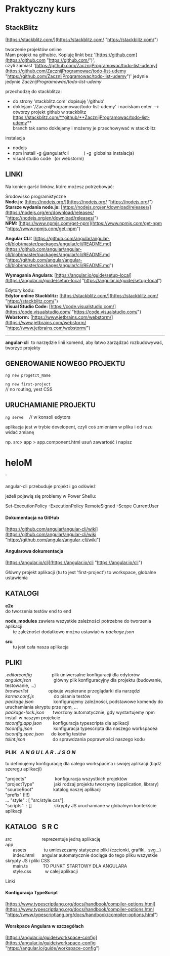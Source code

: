 # Praktyczny kurs

## StackBlitz

[https://stackblitz.com/](https://stackblitz.com/ "https://stackblitz.com/")  

tworzenie projektów online   
Mam projekt na githubie. Kopiuję linkt bez '[https://github.com](https://github.com "https://github.com/")',  
czyli zamiast '[https://github.com/ZacznijProgramowac/todo-list-udemy](https://github.com/ZacznijProgramowac/todo-list-udemy "https://github.com/ZacznijProgramowac/todo-list-udemy")' jedynie  
jedynie  *ZacznijProgramowac/todo-list-udemy*

przechodzę do stackblitza:  
- do strony 'stackblitz.com' dopisuję '/github'  
- doklejam '/ZacznijProgramowac/todo-list-udemy' i naciskam enter --> otworzy projekt github w stackblitz  
https://stackblitz.com/**github/**ZacznijProgramowac/todo-list-udemy**  
branch tak samo doklejamy i możemy je przechowywać w stackblitz  

instalacja  
- nodejs  
- npm install -g @angular/cli            ( -g  globalna instalacja)  
- visual studio code   (or webstorm)  

## LINKI  
Na koniec garść linków, które możesz potrzebować:  

Środowisko programistyczne  
**Node.js**: [https://nodejs.org/](https://nodejs.org/ "https://nodejs.org/")  
**Starsze wydania node.js:** [https://nodejs.org/en/download/releases/](https://nodejs.org/en/download/releases/ "https://nodejs.org/en/download/releases/")  
**NPM:** [https://www.npmjs.com/get-npm](https://www.npmjs.com/get-npm "https://www.npmjs.com/get-npm")  

**Angular CLI:** [https://github.com/angular/angular-cli/blob/master/packages/angular/cli/README.md](https://github.com/angular/angular-cli/blob/master/packages/angular/cli/README.md "https://github.com/angular/angular-cli/blob/master/packages/angular/cli/README.md")  

**Wymagania Angulara**: [https://angular.io/guide/setup-local](https://angular.io/guide/setup-local "https://angular.io/guide/setup-local")  

Edytory kodu:  
**Edytor online Stackblitz:** [https://stackblitz.com/](https://stackblitz.com/ "https://stackblitz.com/")  
**Visual Studio Code:** [https://code.visualstudio.com/](https://code.visualstudio.com/ "https://code.visualstudio.com/")  
**Webstorm:** [https://www.jetbrains.com/webstorm/](https://www.jetbrains.com/webstorm/ "https://www.jetbrains.com/webstorm/")  

---

**angular-cli**  to narzędzie linii komend, 
				  aby łatwo zarządzać rozbudowywać, tworzyć projekty   

  
## GENEROWANIE NOWEGO PROJEKTU  

`ng new progetct_Name`

`ng new first-project`  
 // no routing, yest CSS  

## URUCHAMIANIE PROJEKTU  

`ng serve  `      // w konsoli edytora  

aplikacja jest w trybie developent, czyli coś zmieniam w pliku i od razu widać zmianę  

np. src> app > app.component.html
	usuń zawartość i napisz `
` <h1> heloM </h2> `

angular-cli przebuduje projekt i go odśwież  
  

jeżeli pojawią się problemy w Power Shellu:  

Set-ExecutionPolicy -ExecutionPolicy RemoteSigned -Scope CurrentUser  
  

#### Dokumentacja na GitHub  
[https://github.com/angular/angular-cli/wiki](https://github.com/angular/angular-cli/wiki "https://github.com/angular/angular-cli/wiki")  
 
#### Angularowa dokumentacja  
[https://angular.io/cli](https://angular.io/cli "https://angular.io/cli")  

  
Główny projekt aplikacji (tu to jest 'first-project') to workspace, globalne ustawienia   

## KATALOGI  
**e2e**         
	do tworzenia testów end to end  

**node_modules**
	zawiera wszystkie zależności potrzebne do tworzenia aplikacji  
        te zależności dodatkowo można ustawiać w _package.json_  

**src**:  
      tu jest cała nasza aplikacja  

## PLIKI  
*.editorconfig*                 plik uniwersalne konfiguracji dla edytorów  
*angular.json*                  główny plik konfiguracyjny dla projektu 
								   (budowanie, testowanie, ...)  
*browserlist*                    opisuje wspierane przeglądarki dla narzędzi  
*karma.conf.js*                 do pisania testów  
*package.json*                 konfigurujemy zależności, 
									podstawowe komendy do uruchamiania skryptu prze npm, ...  
*package-lock.json*       tworzony automatycznie, 
									gdy wystartujemy npm install w naszym projekcie  
*tsconfig.app.json*         konfiguracja typescripta dla aplikacji  
*tsconfig.json*                 konfiguracja typescripta dla naszego workspacea  
*tsconfig.spec.json*       do konfig testów  
*tslint.json*                      do sprawdzania poprawności naszego kodu  


### PLIK   *A N G U L A R . J S O N*
tu definiujemy konfigurację dla całego workspace'a i swojej aplikacji (bądź szeregu aplikacji)  

"projects"                       konfiguracja wszystkich projektów  
"projectType"                jaki rodzaj projektu tworzymy (application, library)  
"sourceRoot"                 katalog naszej aplikacji  
	"prefix" (!!!)  
	...
	"style" : [ "src/style.css"],   
	"scripts"  : []                  skrypty JS uruchamiane w
									globalnym kontekście aplikacji  

## KATALOG   **S R C**  
*src*                        reprezentuje jedną aplikację  
	app   
       assets              tu umieszczamy statyczne pliki
					        (czcionki, grafiki,  svg...)  
      index.html      angular automatycznie dociąga 
						  do tego pliku wszystkie skrypty JS i pliki CSS  
      main.ts            TO PUNKT STARTOWY DLA ANGULARA  
      style.css           w całej aplikacji   
  

Linki  
#### Konfiguracja TypeScript  
[https://www.typescriptlang.org/docs/handbook/compiler-options.html](https://www.typescriptlang.org/docs/handbook/compiler-options.html "https://www.typescriptlang.org/docs/handbook/compiler-options.html")  

#### Worskpace Angulara w szczegółach  
[https://angular.io/guide/workspace-config](https://angular.io/guide/workspace-config "https://angular.io/guide/workspace-config")  
